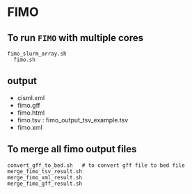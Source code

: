 # FIMO
## To run `FIMO` with multiple cores
```
fimo_slurm_array.sh
  fimo.sh
```

## output
- cisml.xml
- fimo.gff
- fimo.html
- fimo.tsv : fimo_output_tsv_example.tsv
- fimo.xml

## To merge all fimo output files
```
convert_gff_to_bed.sh   # to convert gff file to bed file
merge_fimo_tsv_result.sh
merge_fimo_xml_result.sh
merge_fimo_gff_result.sh
```
